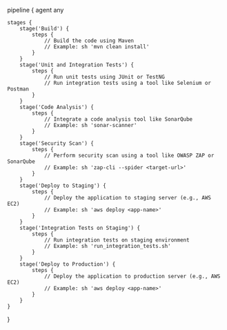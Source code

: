 pipeline {
    agent any
    
    stages {
        stage('Build') {
            steps {
                // Build the code using Maven
                // Example: sh 'mvn clean install'
            }
        }
        stage('Unit and Integration Tests') {
            steps {
                // Run unit tests using JUnit or TestNG
                // Run integration tests using a tool like Selenium or Postman
            }
        }
        stage('Code Analysis') {
            steps {
                // Integrate a code analysis tool like SonarQube
                // Example: sh 'sonar-scanner'
            }
        }
        stage('Security Scan') {
            steps {
                // Perform security scan using a tool like OWASP ZAP or SonarQube
                // Example: sh 'zap-cli --spider <target-url>'
            }
        }
        stage('Deploy to Staging') {
            steps {
                // Deploy the application to staging server (e.g., AWS EC2)
                // Example: sh 'aws deploy <app-name>'
            }
        }
        stage('Integration Tests on Staging') {
            steps {
                // Run integration tests on staging environment
                // Example: sh 'run_integration_tests.sh'
            }
        }
        stage('Deploy to Production') {
            steps {
                // Deploy the application to production server (e.g., AWS EC2)
                // Example: sh 'aws deploy <app-name>'
            }
        }
    }
}

